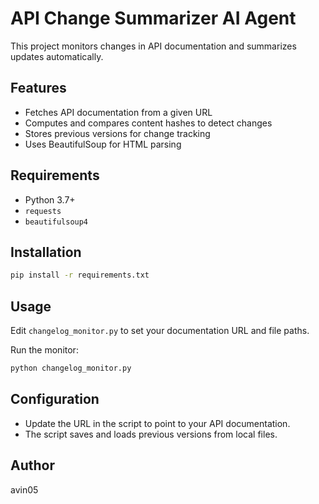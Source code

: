 # API Change Summarizer AI Agent

This project monitors changes in API documentation and summarizes updates automatically.

## Features

- Fetches API documentation from a given URL
- Computes and compares content hashes to detect changes
- Stores previous versions for change tracking
- Uses BeautifulSoup for HTML parsing

## Requirements

- Python 3.7+
- `requests`
- `beautifulsoup4`

## Installation

```bash
pip install -r requirements.txt
```

## Usage

Edit `changelog_monitor.py` to set your documentation URL and file paths.

Run the monitor:

```bash
python changelog_monitor.py
```

## Configuration

- Update the URL in the script to point to your API documentation.
- The script saves and loads previous versions from local files.

## Author

avin05
